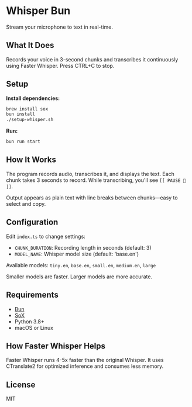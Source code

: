 # Whisper Bun

Stream your microphone to text in real-time.

## What It Does

Records your voice in 3-second chunks and transcribes it continuously using Faster Whisper. Press CTRL+C to stop.

## Setup

**Install dependencies:**
```bash
brew install sox
bun install
./setup-whisper.sh
```

**Run:**
```bash
bun run start
```

## How It Works

The program records audio, transcribes it, and displays the text. Each chunk takes 3 seconds to record. While transcribing, you'll see `[[ PAUSE 🤚 ]]`.

Output appears as plain text with line breaks between chunks—easy to select and copy.

## Configuration

Edit `index.ts` to change settings:

- `CHUNK_DURATION`: Recording length in seconds (default: 3)
- `MODEL_NAME`: Whisper model size (default: 'base.en')

Available models: `tiny.en`, `base.en`, `small.en`, `medium.en`, `large`

Smaller models are faster. Larger models are more accurate.

## Requirements

- [Bun](https://bun.sh)
- [SoX](http://sox.sourceforge.net)
- Python 3.8+
- macOS or Linux

## How Faster Whisper Helps

Faster Whisper runs 4-5x faster than the original Whisper. It uses CTranslate2 for optimized inference and consumes less memory.

## License

MIT
